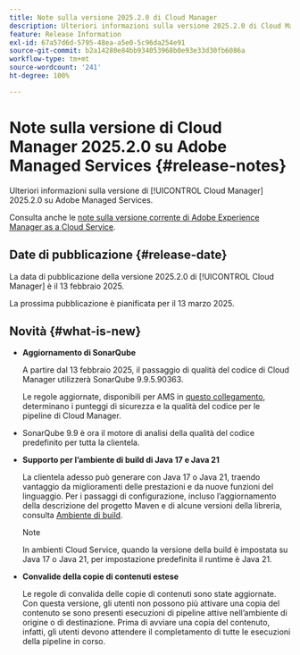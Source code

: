 ```yaml
---
title: Note sulla versione 2025.2.0 di Cloud Manager
description: Ulteriori informazioni sulla versione 2025.2.0 di Cloud Manager su Adobe Managed Services.
feature: Release Information
exl-id: 67a57d6d-5795-48ea-a5e0-5c96da254e91
source-git-commit: b2a14280e84bb934053968b0e93e33d30fb6086a
workflow-type: tm+mt
source-wordcount: '241'
ht-degree: 100%

---
```


# Note sulla versione di Cloud Manager 2025.2.0 su Adobe Managed Services {#release-notes}

<!-- RELEASE WIKI  https://wiki.corp.adobe.com/display/DMSArchitecture/Cloud+Manager+2025.02.0+Release -->

Ulteriori informazioni sulla versione di [!UICONTROL Cloud Manager] 2025.2.0 su Adobe Managed Services.

Consulta anche le [note sulla versione corrente di Adobe Experience Manager as a Cloud Service](https://experienceleague.adobe.com/it/docs/experience-manager-cloud-service/content/release-notes/home).

## Date di pubblicazione {#release-date}

La data di pubblicazione della versione 2025.2.0 di [!UICONTROL Cloud Manager] è il 13 febbraio 2025.

La prossima pubblicazione è pianificata per il 13 marzo 2025.

## Novità {#what-is-new}

<!-- * The AEM Code Quality step now uses SonarQube 9.9 Server, replacing the older 7.4 version. This upgrade brings additional security, performance, and code quality checks, offering more comprehensive analysis and coverage for your projects. --> <!-- CMGR-45683 -->

* **Aggiornamento di SonarQube**

  A partire dal 13 febbraio 2025, il passaggio di qualità del codice di Cloud Manager utilizzerà SonarQube 9.9.5.90363.

  Le regole aggiornate, disponibili per AMS in [questo collegamento](/help/using/code-quality-testing.md#code-quality-testing-step), determinano i punteggi di sicurezza e la qualità del codice per le pipeline di Cloud Manager.

* SonarQube 9.9 è ora il motore di analisi della qualità del codice predefinito per tutta la clientela.

* **Supporto per l’ambiente di build di Java 17 e Java 21**

  La clientela adesso può generare con Java 17 o Java 21, traendo vantaggio da miglioramenti delle prestazioni e da nuove funzioni del linguaggio. Per i passaggi di configurazione, incluso l’aggiornamento della descrizione del progetto Maven e di alcune versioni della libreria, consulta [Ambiente di build](/help/getting-started/build-environment.md).

  >[!NOTE]
  >In ambienti Cloud Service, quando la versione della build è impostata su Java 17 o Java 21, per impostazione predefinita il runtime è Java 21.

* **Convalide della copie di contenuti estese**

  Le regole di convalida delle copie di contenuti sono state aggiornate. Con questa versione, gli utenti non possono più attivare una copia del contenuto se sono presenti esecuzioni di pipeline attive nell’ambiente di origine o di destinazione. Prima di avviare una copia del contenuto, infatti, gli utenti devono attendere il completamento di tutte le esecuzioni della pipeline in corso.

<!-- 
## Private beta program {#private-beta-program}

Be a part of Cloud Manager's private beta program and have a chance to test upcoming features.

### Bring Your Own Git - now with support for GitLab and Bitbucket {#gitlab-bitbucket}

The **Bring Your Own Git** feature has been expanded to include support for external repositories, such as GitLab and Bitbucket. This new support is in addition to the already existing support for private and enterprise GitHub repositories. When you add these new repos, you can also link them directly to your pipelines. You can host these repositories on public cloud platforms or within your private cloud or infrastructure. This integration also removes the need for constant code synchronization with the Adobe repository and provides the ability to validate pull requests before merging them into a main branch.

Pipelines using external repositories (excluding GitHub-hosted ones) and the **Deployment Trigger** set to **On Git Changes** now start automatically.

See [Add external repositories in Cloud Manager](/help/managing-code/external-repositories.md).

![Add Repository dialog box](/help/release-notes/assets/repositories-add-release-notes.png)

>[!NOTE]
>
>Currently, the out-of-the-box pull request code quality checks are exclusive to GitHub-hosted repositories, but an update to extend this functionality to other Git vendors is in the works.

If you are interested in testing this new feature and sharing your feedback, send an email to [Grp-CloudManager_BYOG@adobe.com](mailto:Grp-CloudManager_BYOG@adobe.com) from your email address associated with your Adobe ID. Be sure to include which Git platform you want to use and whether you are on a private/public or enterprise repository structure. -->


<!-- ## Bug fixes {#bug-fixes}

* A

Known Issues {#known-issues}

* A -->

